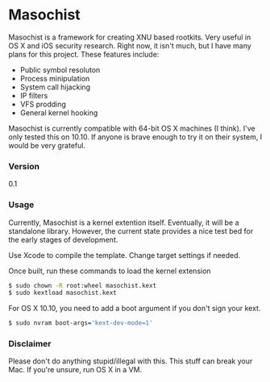 # Masochist

Masochist is a framework for creating XNU based rootkits. Very useful in OS X and iOS security research. Right now, it isn't much, but I have many plans for this project. These features include:

  - Public symbol resoluton
  - Process minipulation
  - System call hijacking
  - IP filters
  - VFS prodding
  - General kernel hooking
 
Masochist is currently compatible with 64-bit OS X machines (I think). I've only tested this on 10.10. If anyone is brave enough to try it on their system, I would be very grateful. 
 
### Version
0.1


### Usage

Currently, Masochist is a kernel extention itself. Eventually,  it will be a standalone library. However, the current state provides a nice test bed for the early stages of development.

Use Xcode to compile the template. Change target settings if needed.

Once built, run these commands to load the kernel extension

```sh
$ sudo chown -R root:wheel masochist.kext
$ sudo kextload masochist.kext
```

For OS X 10.10, you need to add a boot argument if you don't sign your kext.

```sh
$ sudo nvram boot-args='kext-dev-mode=1'
```


### Disclaimer

Please don't do anything stupid/illegal with this. This stuff can break your Mac. If you're unsure, run OS X in a VM.

